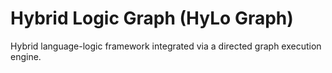 Hybrid Logic Graph (HyLo Graph)
===============================
Hybrid language-logic framework integrated via a directed graph execution engine.
